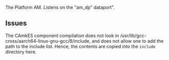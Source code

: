 The Platform AM. Listens on the "am_dp" dataport".

## Issues

The CAmkES component compilation does not look in /usr/lib/gcc-cross/aarch64-linux-gnu-gcc/8/include, and does not allow one to add the path to the include list. Hence, the contents are copied into the `include` directory here.